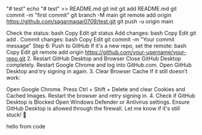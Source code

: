 "# test" 
echo "# test" >> README.md
git init
git add README.md
git commit -m "first commit"
git branch -M main
git remote add origin https://github.com/sagarmagar0709/test.git
git push -u origin main

Check the status:
bash
Copy
Edit
git status
Add changes:
bash
Copy
Edit
git add .
Commit changes:
bash
Copy
Edit
git commit -m "Your commit message"
Step 6: Push to GitHub
If it's a new repo, set the remote:
bash
Copy
Edit
git remote add origin https://github.com/your-username/your-repo.git
2. Restart GitHub Desktop and Browser
Close GitHub Desktop completely.
Restart Google Chrome and log into GitHub.com.
Open GitHub Desktop and try signing in again.
3. Clear Browser Cache
If it still doesn’t work:

Open Google Chrome.
Press Ctrl + Shift + Delete and clear Cookies and Cached Images.
Restart the browser and retry signing in.
4. Check if GitHub Desktop is Blocked
Open Windows Defender or Antivirus settings.
Ensure GitHub Desktop is allowed through the firewall.
Let me know if it's still stuck! 🚀






hello from code